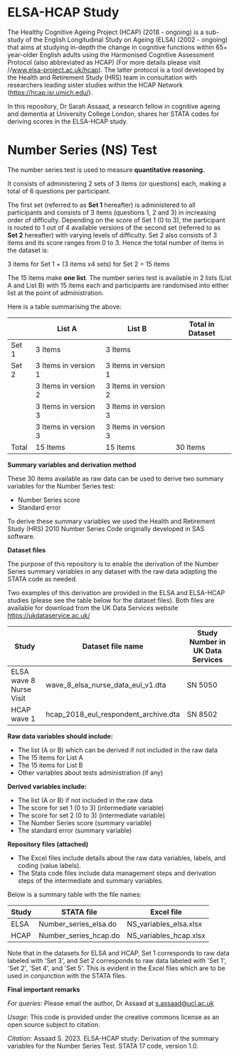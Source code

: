 # ELSA-HCAP Study

The Healthy Cognitive Ageing Project (HCAP) (2018 - ongoing) is a sub-study of the English Longitudinal Study on Ageing (ELSA) (2002 - ongoing) that aims at studying in-depth the change in cognitive functions within 65+ year-older English adults using the Harmonised Cognitive Assessment Protocol (also abbreviated as HCAP) (For more details please visit //www.elsa-project.ac.uk/hcap). The latter protocol is a tool developed by the Health and Retirement Study (HRS) team in consultation with researchers leading sister studies within the HCAP Network (https://hcap.isr.umich.edu/). 

In this repository, Dr Sarah Assaad, a research fellow in cognitive ageing and dementia at University College London, shares her STATA codes for deriving scores in the ELSA-HCAP study. 

# Number Series (NS) Test

The number series test is used to measure **quantitative reasoning.** 

It consists of administering 2 sets of 3 items (or questions) each, making a total of 6 questions per participant. 

The first set (referred to as **Set 1** hereafter) is administered to all participants and consists of 3 items (questions 1, 2 and 3) in increasing order of difficulty. Depending on the score of Set 1 (0 to 3), the participant is routed to 1 out of 4 available versions of the second set (referred to as **Set 2** hereafter) with varying levels of difficulty. Set 2 also consists of 3 items and its score ranges from 0 to 3. Hence the total number of items in the dataset is:  

3 items for Set 1 + (3 items x4 sets) for Set 2 = 15 items

The 15 items make **one list**. The number series test is available in 2 lists (List A and List B) with 15 items each and participants are randomised into either list at the point of administration.

Here is a table summarising the above:

| | List A  | List B | Total in Dataset |
| --- | --- | --- | --- |
| Set 1 | 3 Items | 3 Items | |
| Set 2 | 3 Items in version 1 | 3 Items in version 1 | |
| | 3 Items in version 2 | 3 Items in version 2 | |
| | 3 Items in version 3 | 3 Items in version 3 | |
| | 3 Items in version 3 | 3 Items in version 3 | |
| Total | 15 Items | 15 Items | 30 Items |

**Summary variables and derivation method**  

These 30 items available as raw data can be used to derive two summary variables for the Number Series test:
* Number Series score
* Standard error
  
To derive these summary variables we used the Health and Retirement Study (HRS) 2010 Number Series Code originally developed in SAS software.

**Dataset files**  

The purpose of this repository is to enable the derivation of the Number Series summary variables in any dataset with the raw data adapting the STATA code as needed. 

Two examples of this derivation are provided in the ELSA and ELSA-HCAP studies (please see the table below for the dataset files). Both files are available for download from the UK Data Services website https://ukdataservice.ac.uk/  

| Study | Dataset file name | Study Number in UK Data Services |
|---| ---| ---|
| ELSA wave 8 Nurse Visit | wave_8_elsa_nurse_data_eul_v1.dta | SN 5050 |
| HCAP wave 1 | hcap_2018_eul_respondent_archive.dta | SN 8502 | 

**Raw data variables should include:**  
* The list (A or B) which can be derived if not included in the raw data
* The 15 items for List A 
* The 15 items for List B
* Other variables about tests administration (if any)

**Derived variables include:**  
* The list (A or B) if not included in the raw data
* The score for set 1 (0 to 3) (intermediate variable)
* The score for set 2 (0 to 3) (intermediate variable)
* The Number Series score (summary variable)
* The standard error (summary variable)

**Repository files (attached)**  
* The Excel files include details about the raw data variables, labels, and coding (value labels).
* The Stata code files include data management steps and derivation steps of the intermediate and summary variables.

Below is a summary table with the file names:

| Study | STATA file | Excel file |
|---|---|---|
| ELSA | Number_series_elsa.do | NS_variables_elsa.xlsx |
| HCAP | Number_series_hcap.do | NS_variables_hcap.xlsx |

Note that in the datasets for ELSA and HCAP, Set 1 corresponds to raw data labeled with 'Set 3', and Set 2 corresponds to raw data labeled with 'Set 1', 'Set 2', 'Set 4', and 'Set 5'. This is evident in the Excel files which are to be used in conjunction with the STATA files.

**Final important remarks**  

*For queries*: Please email the author, Dr Assaad at s.assaad@ucl.ac.uk

*Usage*: This code is provided under the creative commons license as an open source subject to citation.

*Citation*:  Assaad S. 2023. ELSA-HCAP study: Derivation of the summary variables for the Number Series Test. STATA 17 code, version 1.0. 
